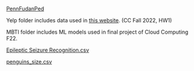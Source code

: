 [PennFudanPed](https://www.cis.upenn.edu/~jshi/ped_html/)

Yelp folder includes data used in [this website](http://nyu-f22cc-ruicheny.s3-website-us-east-1.amazonaws.com/). (CC Fall 2022, HW1)

MBTI folder includes ML models used in final project of Cloud Computing F22.

[Epileptic Seizure Recognition.csv](https://www.kaggle.com/datasets/harunshimanto/epileptic-seizure-recognition)

[penguins_size.csv](https://www.kaggle.com/datasets/parulpandey/palmer-archipelago-antarctica-penguin-data)

